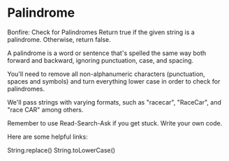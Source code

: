 # Palindrome
Bonfire: Check for Palindromes
Return true if the given string is a palindrome. Otherwise, return false.

A palindrome is a word or sentence that's spelled the same way both forward and backward, ignoring punctuation, case, and spacing.

You'll need to remove all non-alphanumeric characters (punctuation, spaces and symbols) and turn everything lower case in order to check for palindromes.

We'll pass strings with varying formats, such as "racecar", "RaceCar", and "race CAR" among others.

Remember to use Read-Search-Ask if you get stuck. Write your own code.

Here are some helpful links:

String.replace()
String.toLowerCase()
